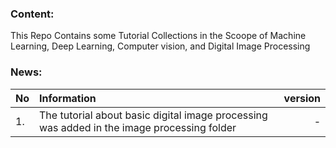 ### Content:
This Repo Contains some Tutorial Collections in the Scoope of Machine Learning, Deep Learning, Computer vision, and Digital Image Processing

### News:
| No      | Information   | version  |
| ------- |:-------------| --------:|
| 1.      | The tutorial about basic digital image processing was added in the image processing folder  | - |


           
